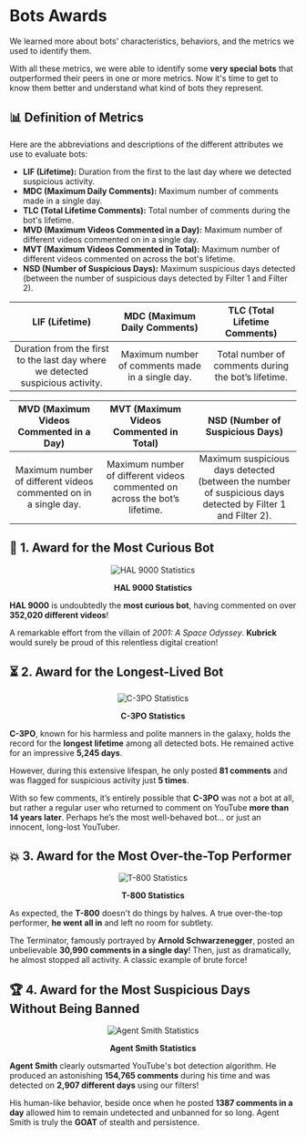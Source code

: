 # Bots Awards 

We learned more about bots' characteristics, behaviors, and the metrics we used to identify them.  

With all these metrics, we were able to identify some **very special bots** that outperformed their peers in one or more metrics. Now it's time to get to know them better and understand what kind of bots they represent.


## 📊 **Definition of Metrics**

Here are the abbreviations and descriptions of the different attributes we use to evaluate bots:

- **LIF (Lifetime):** Duration from the first to the last day where we detected suspicious activity.  
- **MDC (Maximum Daily Comments):** Maximum number of comments made in a single day.  
- **TLC (Total Lifetime Comments):** Total number of comments during the bot's lifetime.  
- **MVD (Maximum Videos Commented in a Day):** Maximum number of different videos commented on in a single day.  
- **MVT (Maximum Videos Commented in Total):** Maximum number of different videos commented on across the bot's lifetime.  
- **NSD (Number of Suspicious Days):** Maximum suspicious days detected (between the number of suspicious days detected by Filter 1 and Filter 2).

|                                  LIF (Lifetime)                                  |            MDC (Maximum Daily Comments)           |             TLC (Total Lifetime Comments)            |
|:--------------------------------------------------------------------------------:|:-------------------------------------------------:|:----------------------------------------------------:|
| Duration from the first to the  last day where we detected  suspicious activity. | Maximum number of  comments made in a single day. | Total number of comments  during the bot’s lifetime. |


|              MVD (Maximum Videos Commented in a Day)              |                   MVT (Maximum Videos Commented in Total)                   |                                         NSD (Number of Suspicious Days)                                         |
|:-----------------------------------------------------------------:|:---------------------------------------------------------------------------:|:---------------------------------------------------------------------------------------------------------------:|
| Maximum number of different  videos commented on in a single day. | Maximum number of different videos  commented on across the bot’s lifetime. | Maximum suspicious days detected   (between the number of suspicious   days detected by Filter 1 and Filter 2). |

## 🏅 **1. Award for the Most Curious Bot**

<div style="text-align: center;" id="lifetime_1">
  <img src="{{ site.baseurl }}/assets/data/bot_ranking/HAL_stats.svg" alt="HAL 9000 Statistics">
  <p><strong>HAL 9000 Statistics</strong></p>
</div>

**HAL 9000** is undoubtedly the **most curious bot**, having commented on over **352,020 different videos**!  

A remarkable effort from the villain of *2001: A Space Odyssey*. **Kubrick** would surely be proud of this relentless digital creation!



## ⏳ **2. Award for the Longest-Lived Bot**

<div style="text-align: center;" id="lifetime_1">
  <img src="{{ site.baseurl }}/assets/data/bot_ranking/C-3PO_stats.svg" alt="C-3PO Statistics">
  <p><strong>C-3PO Statistics</strong></p>
</div>

**C-3PO**, known for his harmless and polite manners in the galaxy, holds the record for the **longest lifetime** among all detected bots. He remained active for an impressive **5,245 days**.  

However, during this extensive lifespan, he only posted **81 comments** and was flagged for suspicious activity just **5 times**.  

With so few comments, it’s entirely possible that **C-3PO** was not a bot at all, but rather a regular user who returned to comment on YouTube **more than 14 years later**. Perhaps he’s the most well-behaved bot... or just an innocent, long-lost YouTuber.

## 💥 **3. Award for the Most Over-the-Top Performer**

<div style="text-align: center;" id="lifetime_1">
  <img src="{{ site.baseurl }}/assets/data/bot_ranking/T-800_stats.svg" alt="T-800 Statistics">
  <p><strong>T-800 Statistics</strong></p>
</div>

As expected, the **T-800** doesn't do things by halves. A true over-the-top performer, **he went all in** and left no room for subtlety.  

The Terminator, famously portrayed by **Arnold Schwarzenegger**, posted an unbelievable **30,990 comments in a single day**! Then, just as dramatically, he almost stopped all activity. A classic example of brute force!

## 🏆 **4. Award for the Most Suspicious Days Without Being Banned**

<div style="text-align: center;" id="lifetime_1">
  <img src="{{ site.baseurl }}/assets/data/bot_ranking/SMITH_stats.svg" alt="Agent Smith Statistics">
  <p><strong>Agent Smith Statistics</strong></p>
</div>

**Agent Smith** clearly outsmarted YouTube's bot detection algorithm. He produced an astonishing **154,765 comments** during his time and was detected on **2,907 different days** using our filters!  

His human-like behavior, beside once when he posted **1387 comments in a day** allowed him to remain undetected and unbanned for so long. Agent Smith is truly the **GOAT** of stealth and persistence.